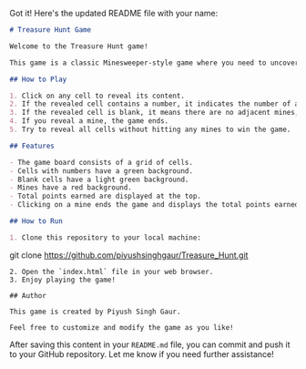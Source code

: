 Got it! Here's the updated README file with your name:

```markdown
# Treasure Hunt Game

Welcome to the Treasure Hunt game!

This game is a classic Minesweeper-style game where you need to uncover all the cells on the board without hitting any mines.

## How to Play

1. Click on any cell to reveal its content.
2. If the revealed cell contains a number, it indicates the number of adjacent mines.
3. If the revealed cell is blank, it means there are no adjacent mines, and surrounding cells will be automatically revealed.
4. If you reveal a mine, the game ends.
5. Try to reveal all cells without hitting any mines to win the game.

## Features

- The game board consists of a grid of cells.
- Cells with numbers have a green background.
- Blank cells have a light green background.
- Mines have a red background.
- Total points earned are displayed at the top.
- Clicking on a mine ends the game and displays the total points earned.

## How to Run

1. Clone this repository to your local machine:
   ```
   git clone https://github.com/piyushsinghgaur/Treasure_Hunt.git
   ```
2. Open the `index.html` file in your web browser.
3. Enjoy playing the game!

## Author

This game is created by Piyush Singh Gaur.

Feel free to customize and modify the game as you like!
```

After saving this content in your `README.md` file, you can commit and push it to your GitHub repository. Let me know if you need further assistance!
